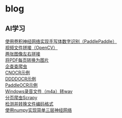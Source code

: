 # blog
## AI学习
[使用卷积神经网络实现手写体数字识别（PaddlePaddle）](https://github.com/rayallen28/blog/blob/main/%E4%BD%BF%E7%94%A8%E5%8D%B7%E7%A7%AF%E7%A5%9E%E7%BB%8F%E7%BD%91%E7%BB%9C%E5%AE%9E%E7%8E%B0%E6%89%8B%E5%86%99%E4%BD%93%E6%95%B0%E5%AD%97%E8%AF%86%E5%88%AB.md)
<br>
[视频文件拼接（OpenCV）](https://github.com/rayallen28/blog/blob/main/%E8%A7%86%E9%A2%91%E6%96%87%E4%BB%B6%E6%8B%BC%E6%8E%A5.md)
<br>
[两张图像左右拼接](https://github.com/rayallen28/blog/blob/main/%E4%B8%A4%E5%BC%A0%E5%9B%BE%E5%83%8F%E5%B7%A6%E5%8F%B3%E6%8B%BC%E6%8E%A5.md)
<br>
[将PDF每页转换为图片](https://github.com/rayallen28/blog/blob/main/%E5%B0%86PDF%E6%AF%8F%E9%A1%B5%E8%BD%AC%E6%8D%A2%E4%B8%BA%E5%9B%BE%E7%89%87.md)
<br>
[企查查爬虫](https://github.com/rayallen28/blog/blob/main/%E4%BC%81%E6%9F%A5%E6%9F%A5%E7%88%AC%E8%99%AB.md)
<br>
[CNOCR示例](https://github.com/rayallen28/blog/blob/main/CNOCR%E7%A4%BA%E4%BE%8B.md)
<br>
[DDDDOCR示例](https://github.com/rayallen28/blog/blob/main/DDDDOCR%E7%A4%BA%E4%BE%8B.md)
<br>
[PaddleOCR示例](https://github.com/rayallen28/blog/blob/main/PaddleOCR%E7%A4%BA%E4%BE%8B.md)
<br>
[Windows录音文件（m4a）转wav](https://github.com/rayallen28/blog/blob/main/Windows%E5%BD%95%E9%9F%B3%E6%96%87%E4%BB%B6%EF%BC%88m4a%EF%BC%89%E8%BD%ACwav.md)
<br>
[分页爬虫Scrapy](https://github.com/rayallen28/blog/blob/main/%E5%88%86%E9%A1%B5%E7%88%AC%E8%99%ABScrapy.md)
<br>
[检测并转换文件编码格式](https://github.com/rayallen28/blog/blob/main/%E6%A3%80%E6%B5%8B%E5%B9%B6%E8%BD%AC%E6%8D%A2%E6%96%87%E4%BB%B6%E7%BC%96%E7%A0%81%E6%A0%BC%E5%BC%8F.md)
<br>
[使用numpy实现简单三层神经网络](https://github.com/rayallen28/blog/blob/main/%E4%BD%BF%E7%94%A8numpy%E5%AE%9E%E7%8E%B0%E7%AE%80%E5%8D%95%E4%B8%89%E5%B1%82%E7%A5%9E%E7%BB%8F%E7%BD%91%E7%BB%9C.md)
<br>
